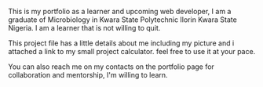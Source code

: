 This is my portfolio as a learner and upcoming web developer, I am a graduate of Microbiology in Kwara State Polytechnic Ilorin Kwara State Nigeria. I am a learner that is not willing to quit.

This project file has a little details about me including my picture and i attached a link to my small project calculator. feel free to use it at your pace. 

You can also reach me on my contacts on the portfolio page for collaboration and mentorship, I'm willing to learn.